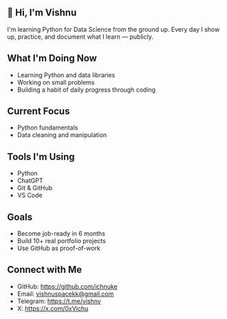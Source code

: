 ## 👋 Hi, I'm Vishnu
I'm learning Python for Data Science from the ground up. Every day I show up, practice, and document what I learn — publicly.

## What I'm Doing Now
- Learning Python and data libraries
- Working on small problems
- Building a habit of daily progress through coding


## Current Focus
- Python fundamentals 
- Data cleaning and manipulation

## Tools I'm Using
- Python
- ChatGPT
- Git & GitHub
- VS Code

## Goals
- Become job-ready in 6 months
- Build 10+ real portfolio projects
- Use GitHub as proof-of-work

## Connect with Me
- GitHub: https://github.com/ichnuke
- Email: vishnuspacekk@gmail.com
- Telegram: https://t.me/vishnv
- X: https://x.com/0xVichu
